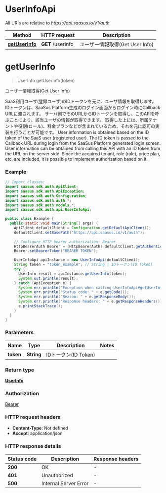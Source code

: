 # UserInfoApi

All URIs are relative to *https://api.saasus.io/v1/auth*

| Method | HTTP request | Description |
|------------- | ------------- | -------------|
| [**getUserInfo**](UserInfoApi.md#getUserInfo) | **GET** /userinfo | ユーザー情報取得(Get User Info) |


<a id="getUserInfo"></a>
# **getUserInfo**
> UserInfo getUserInfo(token)

ユーザー情報取得(Get User Info)

SaaS利用ユーザ(登録ユーザ)のIDトークンを元に、ユーザ情報を取得します。 IDトークンは、SaaSus Platform生成のログイン画面からログイン時にCallback URLに渡されます。 サーバ側でそのURLからIDトークンを取得し、このAPIを呼ぶことにより、該当ユーザの情報が取得できます。 取得した上には、所属テナントや役割(ロール)、料金プランなどが含まれているため、それを元に認可の実装を行うことが可能です。  User information is obtained based on the ID token of the SaaS user (registered user). The ID token is passed to the Callback URL during login from the SaaSus Platform generated login screen. User information can be obtained from calling this API with an ID token from the URL on the server side. Since the acquired tenant, role (role), price plan, etc. are included, it is possible to implement authorization based on it. 

### Example
```java
// Import classes:
import saasus.sdk.auth.ApiClient;
import saasus.sdk.auth.ApiException;
import saasus.sdk.auth.Configuration;
import saasus.sdk.auth.auth.*;
import saasus.sdk.auth.models.*;
import saasus.sdk.auth.api.UserInfoApi;

public class Example {
  public static void main(String[] args) {
    ApiClient defaultClient = Configuration.getDefaultApiClient();
    defaultClient.setBasePath("https://api.saasus.io/v1/auth");
    
    // Configure HTTP bearer authorization: Bearer
    HttpBearerAuth Bearer = (HttpBearerAuth) defaultClient.getAuthentication("Bearer");
    Bearer.setBearerToken("BEARER TOKEN");

    UserInfoApi apiInstance = new UserInfoApi(defaultClient);
    String token = "token_example"; // String | IDトークン(ID Token)
    try {
      UserInfo result = apiInstance.getUserInfo(token);
      System.out.println(result);
    } catch (ApiException e) {
      System.err.println("Exception when calling UserInfoApi#getUserInfo");
      System.err.println("Status code: " + e.getCode());
      System.err.println("Reason: " + e.getResponseBody());
      System.err.println("Response headers: " + e.getResponseHeaders());
      e.printStackTrace();
    }
  }
}
```

### Parameters

| Name | Type | Description  | Notes |
|------------- | ------------- | ------------- | -------------|
| **token** | **String**| IDトークン(ID Token) | |

### Return type

[**UserInfo**](UserInfo.md)

### Authorization

[Bearer](../README.md#Bearer)

### HTTP request headers

 - **Content-Type**: Not defined
 - **Accept**: application/json

### HTTP response details
| Status code | Description | Response headers |
|-------------|-------------|------------------|
| **200** | OK |  -  |
| **401** | Unauthorized |  -  |
| **500** | Internal Server Error |  -  |

